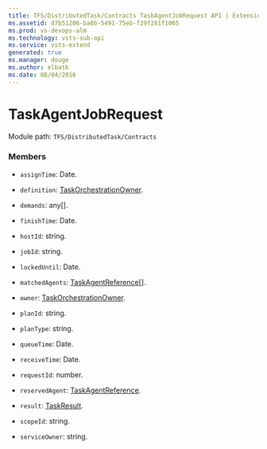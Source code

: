 ```yaml
---
title: TFS/DistributedTask/Contracts TaskAgentJobRequest API | Extensions for Visual Studio Team Services
ms.assetid: d7b51206-ba6b-5491-75eb-f29f281f1065
ms.prod: vs-devops-alm
ms.technology: vsts-sub-api
ms.service: vsts-extend
generated: true
ms.manager: douge
ms.author: elbatk
ms.date: 08/04/2016
---
```


# TaskAgentJobRequest

Module path: `TFS/DistributedTask/Contracts`


### Members

* `assignTime`: Date. 

* `definition`: [TaskOrchestrationOwner](../../../TFS/DistributedTask/Contracts/TaskOrchestrationOwner.md). 

* `demands`: any[]. 

* `finishTime`: Date. 

* `hostId`: string. 

* `jobId`: string. 

* `lockedUntil`: Date. 

* `matchedAgents`: [TaskAgentReference](../../../TFS/DistributedTask/Contracts/TaskAgentReference.md)[]. 

* `owner`: [TaskOrchestrationOwner](../../../TFS/DistributedTask/Contracts/TaskOrchestrationOwner.md). 

* `planId`: string. 

* `planType`: string. 

* `queueTime`: Date. 

* `receiveTime`: Date. 

* `requestId`: number. 

* `reservedAgent`: [TaskAgentReference](../../../TFS/DistributedTask/Contracts/TaskAgentReference.md). 

* `result`: [TaskResult](../../../TFS/DistributedTask/Contracts/TaskResult.md). 

* `scopeId`: string. 

* `serviceOwner`: string. 

